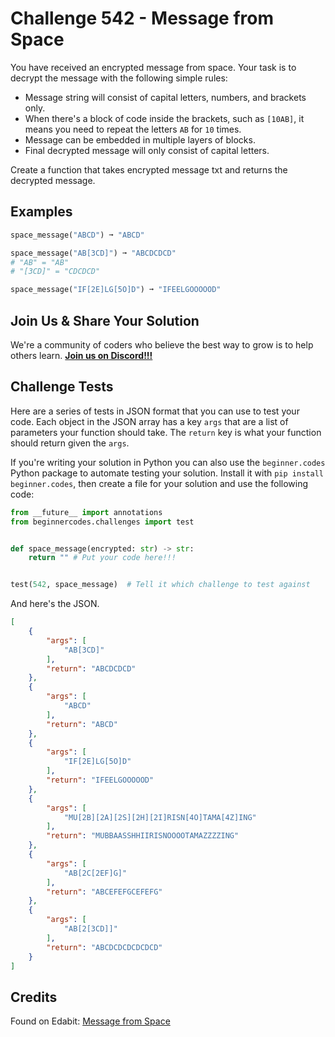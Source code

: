 # Challenge 542 - Message from Space

You have received an encrypted message from space. Your task is to decrypt the message with the following simple rules:

- Message string will consist of capital letters, numbers, and brackets only.
- When there's a block of code inside the brackets, such as `[10AB]`, it means you need to repeat the letters `AB` for `10` times.
- Message can be embedded in multiple layers of blocks.
- Final decrypted message will only consist of capital letters.


Create a function that takes encrypted message txt and returns the decrypted message.

## Examples
```python
space_message("ABCD") ➞ "ABCD"

space_message("AB[3CD]") ➞ "ABCDCDCD"
# "AB" = "AB"
# "[3CD]" = "CDCDCD"

space_message("IF[2E]LG[5O]D") ➞ "IFEELGOOOOOD"
```
## Join Us & Share Your Solution

We're a community of coders who believe the best way to grow is to help others learn. **[Join us on Discord!!!](https://discord.gg/sfHykntuGy)**

## Challenge Tests

Here are a series of tests in JSON format that you can use to test your code. Each object in the JSON array has a key `args` that are a list of parameters your function should take. The `return` key is what your function should return given the `args`. 

If you're writing your solution in Python you can also use the `beginner.codes` Python package to automate testing your solution. Install it with `pip install beginner.codes`, then create a file for your solution and use the following code:
```python
from __future__ import annotations
from beginnercodes.challenges import test


def space_message(encrypted: str) -> str:
    return "" # Put your code here!!!


test(542, space_message)  # Tell it which challenge to test against
```
And here's the JSON.
```json
[
    {
        "args": [
            "AB[3CD]"
        ],
        "return": "ABCDCDCD"
    },
    {
        "args": [
            "ABCD"
        ],
        "return": "ABCD"
    },
    {
        "args": [
            "IF[2E]LG[5O]D"
        ],
        "return": "IFEELGOOOOOD"
    },
    {
        "args": [
            "MU[2B][2A][2S][2H][2I]RISN[4O]TAMA[4Z]ING"
        ],
        "return": "MUBBAASSHHIIRISNOOOOTAMAZZZZING"
    },
    {
        "args": [
            "AB[2C[2EF]G]"
        ],
        "return": "ABCEFEFGCEFEFG"
    },
    {
        "args": [
            "AB[2[3CD]]"
        ],
        "return": "ABCDCDCDCDCDCD"
    }
]
```
## Credits

Found on Edabit: [Message from Space](https://edabit.com/challenge/pkw5zmXmQ9qg9LYAi)
